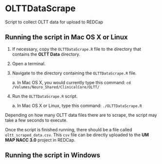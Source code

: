 # OLTTDataScrape
Script to collect OLTT data for upload to REDCap

## Running the script in Mac OS X or Linux

1. If necessary, copy the `OLTTDataScrape.R` file to the directory that contains the **OLTT Data** directory.

2. Open a terminal.

3. Navigate to the directory containing the `OLTTDataScrape.R` file.

    a. In Mac OS X, you would currently type this command: 
        ```cd /Volumes/Neuro_Shared/ClinicalCore/OLTT/```

4. Run the `OLTTDataScrape.R` script.

    a. In Mac OS X or Linux, type this command:
        ```./OLTTDataScrape.R```

Depending on how many OLTT data files there are to scrape, the script may take a few seconds to execute.

Once the script is finished running, there should be a file called `oltt_scraped_data.csv`. This `csv` file can be directly uploaded to the **UM MAP NACC 3.0** project in REDCap.

## Running the script in Windows
